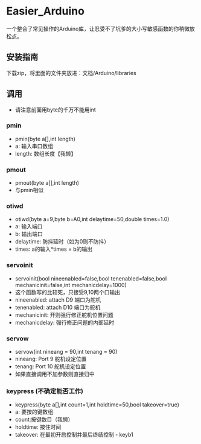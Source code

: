 # Easier_Arduino
一个整合了常见操作的Arduino库，让忍受不了坑爹的大小写敏感函数的你稍微放松点。
## 安装指南
下载zip，将里面的文件夹放进：文档/Arduino/libraries
## 调用
- 请注意前面用byte的千万不能用int
### pmin
- pmin(byte a[],int length)
- a: 输入串口数组
- length: 数组长度【我懒】
### pmout
- pmout(byte a[],int length)
- 与pmin相似
### otiwd
- otiwd(byte a=9,byte b=A0,int delaytime=50,double times=1.0)
- a: 输入端口
- b: 输出端口
- delaytime: 防抖延时（如为0则不防抖）
- times: a的输入\*times = b的输出
### servoinit
- servoinit(bool nineenabled=false,bool tenenabled=false,bool mechanicinit=false,int mechanicdelay=1000)
- 这个函数写的比较死，只接受9,10两个口输出
- nineenabled: attach D9 端口为舵机
- tenenabled: attach D10 端口为舵机
- mechanicinit: 开则强行修正舵机位置问题
- mechanicdelay: 强行修正问题的内部延时
### servow
- servow(int nineang = 90,int tenang = 90)
- nineang: Port 9 舵机设定位置
- tenang: Port 10 舵机设定位置
- 如果直接调用不加参数则直接归中
### keypress (不确定能否工作)
- keypress(byte a[],int count=1,int holdtime=50,bool takeover=true)
- a: 要按的键数组
- count:按键数目（我懒）
- holdtime: 按住时间
- takeover: 在最初开启控制并最后终结控制 - keyb1
